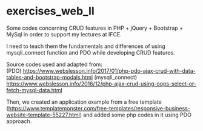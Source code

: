 # exercises_web_II
Some codes concerning CRUD features in PHP + jQuery + Bootstrap + MySql in order to support my lectures at IFCE.

I need to teach them the fundamentals and differences of using mysqli_connect function and PDO while developing CRUD features.

Source codes used and adapted from:  
(PDO) https://www.webslesson.info/2017/01/php-pdo-ajax-crud-with-data-tables-and-bootstrap-modals.html
(mysqli_connect) https://www.webslesson.info/2016/12/php-ajax-crud-using-oops-select-or-fetch-mysql-data.html


Then, we created an application example from a free template (https://www.templatemonster.com/free-templates/responsive-business-website-template-55227.html) and added some php codes in it using PDO approach.